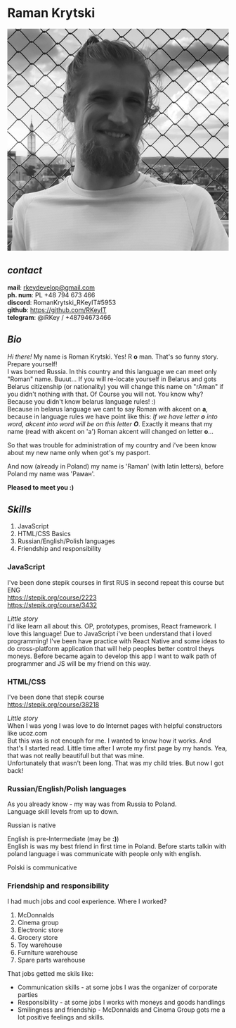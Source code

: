 # Raman Krytski
![MyPhoto](assets/img/photo.jpg)

## _contact_

**mail**: rkeydevelop@gmail.com
\
**ph. num**: PL +48 794 673 466 
\
**discord**: RomanKrytski_RKeyIT#5953
\
**github**: https://github.com/RKeyIT
\
**telegram**: @iRKey / +48794673466

## _Bio_

*Hi there!* My name is Roman Krytski. Yes! R **o** man. That's so funny story. Prepare yourself!
\
I was borned Russia. In this country and this language we can meet only "Roman" name. Buuut... If you will re-locate yourself in Belarus and gots Belarus citizenship (or nationality) you will change this name on "rAman" if you didn't nothing with that. Of Course you will not. You know why? Because you didn't know belarus language rules! \:\)
\
Because in belarus language we cant to say Roman with akcent on **a**, because in language rules we have point like this: _If we have letter **o** into word, akcent into word will be on this letter **O**_. Exactly it means that my name (read with akcent on 'a') Roman akcent will changed on letter **o**...

So that was trouble for administration of my country and i've been know about my new name only when got's my pasport.

And now (already in Poland) my name is 'Raman' (with latin letters), before Poland my name was 'Раман'.

**Pleased to meet you \:\)**

## _Skills_

1. JavaScript
2. HTML/CSS Basics
3. Russian/English/Polish languages
4. Friendship and responsibility

### JavaScript
I've been done stepik courses in first RUS in second repeat this course but ENG
\
https://stepik.org/course/2223
\
https://stepik.org/course/3432

_Little story_
\
I'd like learn all about this. OP, prototypes, promises, React framework. I love this language! Due to JavaScript i've been understand that i loved programming! I've been have practice with React Native and some ideas to do cross-platform application that will help peoples better control theys moneys. Before became again to develop this app I want to walk path of programmer and JS will be my friend on this way.

### HTML/CSS
I've been done that stepik course
\
https://stepik.org/course/38218

_Little story_
\
When I was yong I was love to do Internet pages with helpful constructors like ucoz.com
\
But this was is not enouph for me. I wanted to know how it works. And that's I started read. Little time after I wrote my first page by my hands. Yea, that was not really beautifull but that was mine. 
\
Unfortunately that wasn't been long. That was my child tries. But now I got back!

### Russian/English/Polish languages
As you already know - my way was from Russia to Poland.
\
Language skill levels from up to down.

Russian is native

English is pre-Intermediate (may be **\:\)**)
\
English is was my best friend in first time in Poland. Before starts talkin with poland language i was communicate with people only with english.

Polski is communicative

### Friendship and responsibility
I had much jobs and cool experience. 
Where I worked? 
1. McDonnalds
2. Cinema group
3. Electronic store
4. Grocery store
5. Toy warehouse
6. Furniture warehouse
7. Spare parts warehouse

That jobs getted me skils like:
* Сommunication skills - at some jobs I was the organizer of corporate parties
* Responsibility - at some jobs I works with moneys and goods handlings
* Smilingness and friendship - McDonnalds and Cinema Group gots me a lot positive feelings and skills.